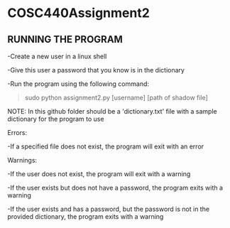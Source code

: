 # COSC440Assignment2

## RUNNING THE PROGRAM ##

-Create a new user in a linux shell

-Give this user a password that you know is in the dictionary

-Run the program using the following command:

> sudo python assignment2.py [username] [path of shadow file]

NOTE: In this github folder should be a 'dictionary.txt' file with a sample dictionary for the program to use

Errors:

-If a specified file does not exist, the program will exit with an error

Warnings:

-If the user does not exist, the program will exit with a warning

-If the user exists but does not have a password, the program exits with a warning

-If the user exists and has a password, but the password is not in the provided dictionary, the program exits with a warning
